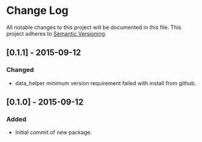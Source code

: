 # Change Log
All notable changes to this project will be documented in this file.
This project adheres to [Semantic Versioning](http://semver.org/).


## [0.1.1] - 2015-09-12
### Changed
  - data_helper minimum version requirement failed with install from github. 

## [0.1.0] - 2015-09-12
### Added
  - Initial commit of new package.